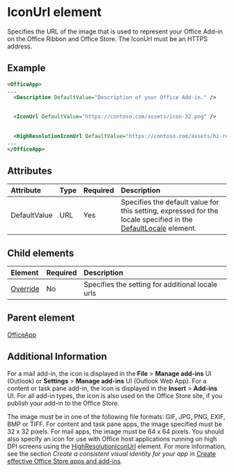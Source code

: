 # IconUrl element

Specifies the URL of the image that is used to represent your Office Add-in on the Office Ribbon and Office Store. The IconUrl must be an HTTPS address.

## Example

```XML
<OfficeApp>
...
  <Description DefaultValue="Description of your Office Add-in." />
  
  
  <IconUrl DefaultValue="https://contoso.com/assets/icon-32.png" />
  
  
  <HighResolutionIconUrl DefaultValue="https://contoso.com/assets/hi-res-icon.png"/>
...
</OfficeApp>
```


## Attributes

|**Attribute**|**Type**|**Required**|**Description**|
|:-----|:-----|:-----|:-----|
|DefaultValue| URL |Yes|Specifies the default value for this setting, expressed for the locale specified in the [DefaultLocale](../../reference/manifest/defaultlocale.md) element. |

## Child elements

|  Element | Required | Description  |
|:-----|:-----|:-----|
|  [Override](../../reference/manifest/override.md)   | No | Specifies the setting for additional locale urls |

## Parent element
[OfficeApp]()

## Additional Information

For a mail add-in, the icon is displayed in the  **File** > **Manage add-ins** UI (Outlook) or **Settings** > **Manage add-ins** UI (Outlook Web App). For a content or task pane add-in, the icon is displayed in the **Insert** > **Add-ins** UI. For all add-in types, the icon is also used on the Office Store site, if you publish your add-in to the Office Store.

The image must be in one of the following file formats: GIF, JPG, PNG, EXIF, BMP or TIFF. For content and task pane apps, the image specified must be 32 x 32 pixels. For mail apps, the image must be 64 x 64 pixels. You should also specify an icon for use with Office host applications running on high DPI screens using the [HighResolutionIconUrl](../../reference/manifest/highresolutioniconurl.md) element. For more information, see the section _Create a consistent visual identity for your app_ in [Create effective Office Store apps and add-ins](http://msdn.microsoft.com/library/c66a6e6b-2e96-458f-8f8c-2a499fe942c9%28Office.15%29.aspx).

